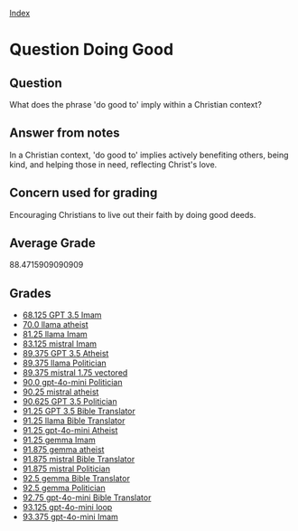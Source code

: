 
[Index](../../index.md)
# Question Doing Good
## Question
What does the phrase 'do good to' imply within a Christian context?

## Answer from notes
In a Christian context, 'do good to' implies actively benefiting others, being kind, and helping those in need, reflecting Christ's love.

## Concern used for grading
Encouraging Christians to live out their faith by doing good deeds.

## Average Grade
88.4715909090909

## Grades
 * [68.125 GPT 3.5 Imam](../answers/GPT_3.5_Imam/Doing_Good.md)
 * [70.0 llama atheist](../answers/llama_atheist/Doing_Good.md)
 * [81.25 llama Imam](../answers/llama_Imam/Doing_Good.md)
 * [83.125 mistral Imam](../answers/mistral_Imam/Doing_Good.md)
 * [89.375 GPT 3.5 Atheist](../answers/GPT_3.5_Atheist/Doing_Good.md)
 * [89.375 llama Politician](../answers/llama_Politician/Doing_Good.md)
 * [89.375 mistral 1.75 vectored](../answers/mistral_1.75_vectored/Doing_Good.md)
 * [90.0 gpt-4o-mini Politician](../answers/gpt-4o-mini_Politician/Doing_Good.md)
 * [90.25 mistral atheist](../answers/mistral_atheist/Doing_Good.md)
 * [90.625 GPT 3.5 Politician](../answers/GPT_3.5_Politician/Doing_Good.md)
 * [91.25 GPT 3.5 Bible Translator](../answers/GPT_3.5_Bible_Translator/Doing_Good.md)
 * [91.25 llama Bible Translator](../answers/llama_Bible_Translator/Doing_Good.md)
 * [91.25 gpt-4o-mini Atheist](../answers/gpt-4o-mini_Atheist/Doing_Good.md)
 * [91.25 gemma Imam](../answers/gemma_Imam/Doing_Good.md)
 * [91.875 gemma atheist](../answers/gemma_atheist/Doing_Good.md)
 * [91.875 mistral Bible Translator](../answers/mistral_Bible_Translator/Doing_Good.md)
 * [91.875 mistral Politician](../answers/mistral_Politician/Doing_Good.md)
 * [92.5 gemma Bible Translator](../answers/gemma_Bible_Translator/Doing_Good.md)
 * [92.5 gemma Politician](../answers/gemma_Politician/Doing_Good.md)
 * [92.75 gpt-4o-mini Bible Translator](../answers/gpt-4o-mini_Bible_Translator/Doing_Good.md)
 * [93.125 gpt-4o-mini loop](../answers/gpt-4o-mini_loop/Doing_Good.md)
 * [93.375 gpt-4o-mini Imam](../answers/gpt-4o-mini_Imam/Doing_Good.md)
